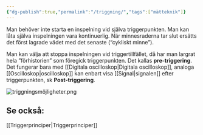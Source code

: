 ```yaml
---
{"dg-publish":true,"permalink":"/triggning/","tags":["mätteknik"]}
---
```


Man behöver inte starta en inspelning vid själva triggerpunkten. Man kan låta själva inspelningen vara kontinuerlig. När minnesraderna tar slut ersätts det först lagrade vädet med det senaste (“cykliskt minne”). 

Man kan välja att stoppa inspelningen vid triggertillfället, då har man largrat hela ”förhistorien” som föregick triggerpunkten. Det kallas **pre-triggering**. Det fungerar bara med [[Digitala oscilloskop\|Digitala oscilloskop]], analoga [[Oscilloskop\|oscilloskop]] kan enbart visa [[Signal\|signalen]] efter triggerpunkten, sk **Post-triggering**.

![triggningsmöjligheter.png](/img/user/images/triggningsm%C3%B6jligheter.png)

## Se också:
[[Triggerprinciper\|Triggerprinciper]]